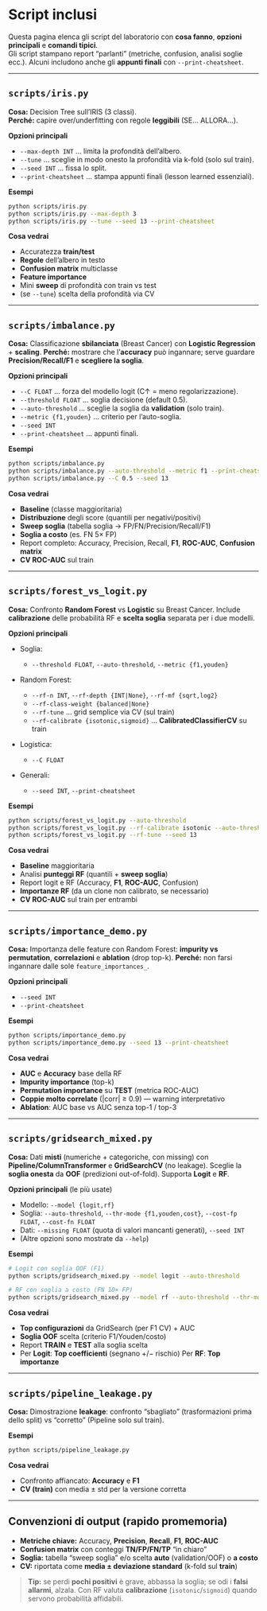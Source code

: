 # Script inclusi

Questa pagina elenca gli script del laboratorio con **cosa fanno**, **opzioni principali** e **comandi tipici**.  
Gli script stampano report “parlanti” (metriche, confusion, analisi soglie ecc.). Alcuni includono anche gli **appunti finali** con `--print-cheatsheet`.

---

## `scripts/iris.py`
**Cosa:** Decision Tree sull’IRIS (3 classi).  
**Perché:** capire over/underfitting con regole **leggibili** (SE… ALLORA…).

**Opzioni principali**
- `--max-depth INT` … limita la profondità dell’albero.
- `--tune` … sceglie in modo onesto la profondità via k-fold (solo sul train).
- `--seed INT` … fissa lo split.
- `--print-cheatsheet` … stampa appunti finali (lesson learned essenziali).

**Esempi**
```bash
python scripts/iris.py
python scripts/iris.py --max-depth 3
python scripts/iris.py --tune --seed 13 --print-cheatsheet
````

**Cosa vedrai**

* Accuratezza **train/test**
* **Regole** dell’albero in testo
* **Confusion matrix** multiclasse
* **Feature importance**
* Mini **sweep** di profondità con train vs test
* (se `--tune`) scelta della profondità via CV

---

## `scripts/imbalance.py`

**Cosa:** Classificazione **sbilanciata** (Breast Cancer) con **Logistic Regression** + **scaling**.
**Perché:** mostrare che l’**accuracy** può ingannare; serve guardare **Precision/Recall/F1** e **scegliere la soglia**.

**Opzioni principali**

* `--C FLOAT` … forza del modello logit (C↑ = meno regolarizzazione).
* `--threshold FLOAT` … soglia decisione (default 0.5).
* `--auto-threshold` … sceglie la soglia da **validation** (solo train).
* `--metric {f1,youden}` … criterio per l’auto-soglia.
* `--seed INT`
* `--print-cheatsheet` … appunti finali.

**Esempi**

```bash
python scripts/imbalance.py
python scripts/imbalance.py --auto-threshold --metric f1 --print-cheatsheet
python scripts/imbalance.py --C 0.5 --seed 13
```

**Cosa vedrai**

* **Baseline** (classe maggioritaria)
* **Distribuzione** degli score (quantili per negativi/positivi)
* **Sweep soglia** (tabella soglia → FP/FN/Precision/Recall/F1)
* **Soglia a costo** (es. FN 5× FP)
* Report completo: Accuracy, Precision, Recall, **F1**, **ROC-AUC**, **Confusion matrix**
* **CV ROC-AUC** sul train

---

## `scripts/forest_vs_logit.py`

**Cosa:** Confronto **Random Forest** vs **Logistic** su Breast Cancer.
Include **calibrazione** delle probabilità RF e **scelta soglia** separata per i due modelli.

**Opzioni principali**

* Soglia:

  * `--threshold FLOAT`, `--auto-threshold`, `--metric {f1,youden}`
* Random Forest:

  * `--rf-n INT`, `--rf-depth {INT|None}`, `--rf-mf {sqrt,log2}`
  * `--rf-class-weight {balanced|None}`
  * `--rf-tune` … grid semplice via CV (sul train)
  * `--rf-calibrate {isotonic,sigmoid}` … **CalibratedClassifierCV** su train
* Logistica:

  * `--C FLOAT`
* Generali:

  * `--seed INT`, `--print-cheatsheet`

**Esempi**

```bash
python scripts/forest_vs_logit.py --auto-threshold
python scripts/forest_vs_logit.py --rf-calibrate isotonic --auto-threshold --print-cheatsheet
python scripts/forest_vs_logit.py --rf-tune --seed 13
```

**Cosa vedrai**

* **Baseline** maggioritaria
* Analisi **punteggi RF** (quantili + **sweep soglia**)
* Report logit e RF (Accuracy, **F1**, **ROC-AUC**, Confusion)
* **Importanze RF** (da un clone non calibrato, se necessario)
* **CV ROC-AUC** sul train per entrambi

---

## `scripts/importance_demo.py`

**Cosa:** Importanza delle feature con Random Forest: **impurity vs permutation**, **correlazioni** e **ablation** (drop top-k).
**Perché:** non farsi ingannare dalle sole `feature_importances_`.

**Opzioni principali**

* `--seed INT`
* `--print-cheatsheet`

**Esempi**

```bash
python scripts/importance_demo.py
python scripts/importance_demo.py --seed 13 --print-cheatsheet
```

**Cosa vedrai**

* **AUC** e **Accuracy** base della RF
* **Impurity importance** (top-k)
* **Permutation importance** su **TEST** (metrica ROC-AUC)
* **Coppie molto correlate** (|corr| ≥ 0.9) — warning interpretativo
* **Ablation**: AUC base vs AUC senza top-1 / top-3

---

## `scripts/gridsearch_mixed.py`

**Cosa:** Dati **misti** (numeriche + categoriche, con missing) con **Pipeline/ColumnTransformer** e **GridSearchCV** (no leakage).
Sceglie la **soglia onesta** da **OOF** (predizioni out-of-fold). Supporta **Logit** e **RF**.

**Opzioni principali** (le più usate)

* Modello: `--model {logit,rf}`
* Soglia: `--auto-threshold`, `--thr-mode {f1,youden,cost}`, `--cost-fp FLOAT`, `--cost-fn FLOAT`
* Dati: `--missing FLOAT` (quota di valori mancanti generati), `--seed INT`
* (Altre opzioni sono mostrate da `--help`)

**Esempi**

```bash
# Logit con soglia OOF (F1)
python scripts/gridsearch_mixed.py --model logit --auto-threshold

# RF con soglia a costo (FN 10× FP)
python scripts/gridsearch_mixed.py --model rf --auto-threshold --thr-mode cost --cost-fn 10
```

**Cosa vedrai**

* **Top configurazioni** da GridSearch (per F1 CV) + AUC
* **Soglia OOF** scelta (criterio F1/Youden/costo)
* Report **TRAIN** e **TEST** alla soglia scelta
* Per **Logit**: **Top coefficienti** (segnano +/− rischio)
  Per **RF**: **Top importanze**

---

## `scripts/pipeline_leakage.py`

**Cosa:** Dimostrazione **leakage**: confronto “sbagliato” (trasformazioni prima dello split) vs “corretto” (Pipeline solo sul train).

**Esempi**

```bash
python scripts/pipeline_leakage.py
```

**Cosa vedrai**

* Confronto affiancato: **Accuracy** e **F1**
* **CV (train)** con media ± std per la versione corretta

---

## Convenzioni di output (rapido promemoria)

* **Metriche chiave:** Accuracy, **Precision**, **Recall**, **F1**, **ROC-AUC**
* **Confusion matrix** con conteggi **TN/FP/FN/TP** “in chiaro”
* **Soglia:** tabella “sweep soglia” e/o scelta **auto** (validation/OOF) o **a costo**
* **CV:** riportata come **media ± deviazione standard** (k-fold sul **train**)

> **Tip:** se perdi **pochi positivi** è grave, abbassa la soglia; se odi i **falsi allarmi**, alzala. Con RF valuta **calibrazione** (`isotonic`/`sigmoid`) quando servono probabilità affidabili.
